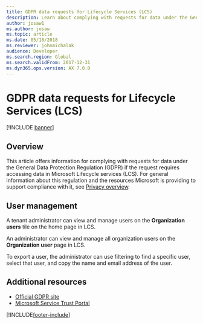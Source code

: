 ```yaml
---
title: GDPR data requests for Lifecycle Services (LCS)
description: Learn about complying with requests for data under the General Data Protection Regulation (GDPR) if requests require accessing data in Microsoft Lifecycle services (LCS).
author: josaw1
ms.author: josaw
ms.topic: article
ms.date: 05/18/2018
ms.reviewer: johnmichalak
audience: Developer
ms.search.region: Global
ms.search.validFrom: 2017-12-31
ms.dyn365.ops.version: AX 7.0.0
---
```


# GDPR data requests for Lifecycle Services (LCS)

[!INCLUDE [banner](../includes/banner.md)]

## Overview 
This article offers information for complying with requests for data under the General Data Protection Regulation (GDPR) if the request requires accessing data in Microsoft Lifecycle services (LCS). For general information about this regulation and the resources Microsoft is providing to support compliance with it, see [Privacy overview](./privacy-guide.md).

## User management 

A tenant administrator can view and manage users on the **Organization users** tile on the home page in LCS. 
 
An administrator can view and manage all organization users on the **Organization user** page in LCS.

To export a user, the administrator can use filtering to find a specific user, select that user, and copy the name and email address of the user. 

## Additional resources
- [Official GDPR site](https://www.gdpr.org/)
- [Microsoft Service Trust Portal](https://servicetrust.microsoft.com/ViewPage/TrustDocuments?command=Download&downloadType=Document&downloadId=77b002ad-06f7-4a9b-8493-e18e2cb0577f&docTab=6d000410-c9e9-11e7-9a91-892aae8839ad_FAQ%20and%20White%20Papers)


[!INCLUDE[footer-include](../../../includes/footer-banner.md)]
